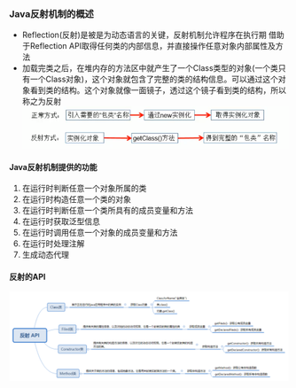 ### Java反射机制的概述  
+ Reflection(反射)是被是为动态语言的关键，反射机制允许程序在执行期
借助于Reflection API取得任何类的内部信息，并直接操作任意对象内部属性及方法  
+ 加载完类之后，在堆内存的方法区中就产生了一个Class类型的对象(一个类只有一个Class对象)，这个对象就包含了完整的类的结构信息。可以通过这个对象看到类的结构。这个对象就像一面镜子，透过这个镜子看到类的结构，所以称之为反射  
![title](https://raw.githubusercontent.com/liujinxi931204/image/master/gitnote/2020/11/08/1604843539066-1604843539335.png)  
#### Java反射机制提供的功能  
1. 在运行时判断任意一个对象所属的类  
2. 在运行时构造任意一个类的对象  
3. 在运行时判断任意一个类所具有的成员变量和方法  
4. 在运行时获取泛型信息  
5. 在运行时调用任意一个对象的成员变量和方法  
6. 在运行时处理注解  
7. 生成动态代理  
#### 反射的API  
![title](https://raw.githubusercontent.com/liujinxi931204/image/master/gitnote/2020/11/09/%E5%8F%8D%E5%B0%84-1604904337477.png)








